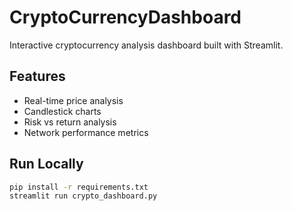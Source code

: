 # CryptoCurrencyDashboard

Interactive cryptocurrency analysis dashboard built with Streamlit.

## Features
- Real-time price analysis
- Candlestick charts
- Risk vs return analysis
- Network performance metrics

## Run Locally
```bash
pip install -r requirements.txt
streamlit run crypto_dashboard.py
